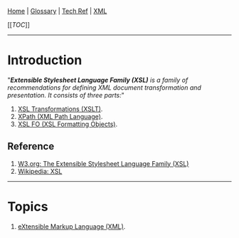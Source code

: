 [Home](/Slalom-LLC/Slalom-Consulting) | [Glossary](/Glossary) | [Tech Ref](/Tech-Ref) | [XML](/Tech-Ref/Software-Development/Markup-Language/XML-\(eXtensible-Markup-Language\))

[[_TOC_]]

---
# Introduction
"_***Extensible Stylesheet Language Family (XSL)*** is a family of recommendations for defining XML document transformation and presentation. It consists of three parts:_"
   1. [XSL Transformations (XSLT)](/Tech-Ref/Software-Development/Markup-Language/XML-\(eXtensible-Markup-Language\)/XSL-\(Extensible-Stylesheet-Language-Family\)/XSLT-\(eXtensible-Stylesheet-Language-Transformations\)).
   1. [XPath (XML Path Language)](/Tech-Ref/Software-Development/Markup-Language/XML-\(eXtensible-Markup-Language\)/XSL-\(Extensible-Stylesheet-Language-Family\)/XPath-\(XML-Path-Language\)).
   1. [XSL FO (XSL Formatting Objects)](/Tech-Ref/Software-Development/Markup-Language/XML-\(eXtensible-Markup-Language\)/XSL-\(Extensible-Stylesheet-Language-Family\)/XSL%2DFO-\(XSL-Formatting-Objects\)).

## Reference
1. [W3.org: The Extensible Stylesheet Language Family (XSL)](https://www.w3.org/Style/XSL/#:~:text=XSL%20is%20a%20family%20of,The%20XML%20Path%20Language%20(XPath))
1. [Wikipedia: XSL](https://en.wikipedia.org/wiki/XSL)

---
# Topics
1. [eXtensible Markup Language (XML)](/Tech-Ref/Software-Development/Markup-Language/XML-\(eXtensible-Markup-Language\)).

